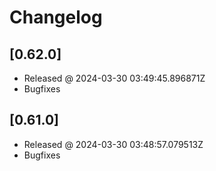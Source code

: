 # Changelog

## [0.62.0]

- Released @ 2024-03-30 03:49:45.896871Z
- Bugfixes

## [0.61.0]

- Released @ 2024-03-30 03:48:57.079513Z
- Bugfixes
